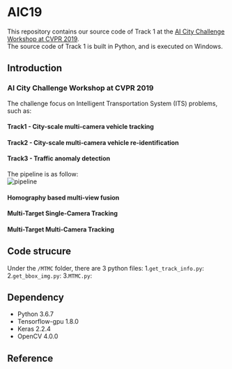 # AIC19

This repository contains our source code of Track 1 at the [AI City Challenge Workshop at CVPR 2019](https://www.aicitychallenge.org/).   
The source code of Track 1 is built in Python, and is executed on Windows.

## Introduction

### AI City Challenge Workshop at CVPR 2019 
The challenge focus on Intelligent Transportation System (ITS) problems, such as:

#### Track1 - City-scale multi-camera vehicle tracking
#### Track2 - City-scale multi-camera vehicle re-identification
#### Track3 - Traffic anomaly detection 

The pipeline is as follow:  
![pipeline](https://github.com/yrims/AIC19/blob/master/Images/pipeline.png)

#### Homography based multi-view fusion
#### Multi-Target Single-Camera Tracking
#### Multi-Target Multi-Camera Tracking 

## Code strucure
Under the `/MTMC` folder, there are 3 python files:
1.`get_track_info.py`:
2.`get_bbox_img.py`:
3.`MTMC.py`:

## Dependency
- Python 3.6.7
- Tensorflow-gpu 1.8.0
- Keras 2.2.4
- OpenCV 4.0.0

## Reference

